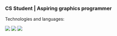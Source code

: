 ### CS Student | Aspiring graphics programmer
Technologies and languages:

<img src="https://img.shields.io/badge/CUDA-76B900?style=for-the-badge&logo=NVIDIA&logoColor=white" /> <img src="https://img.shields.io/badge/OpenGL-5586A4?style=for-the-badge&logo=opengl&logoColor=white" /> <img src="https://img.shields.io/badge/C++-00599C?style=for-the-badge&logo=cplusplus&logoColor=white" />


<!--
**jakubpietras/jakubpietras** is a ✨ _special_ ✨ repository because its `README.md` (this file) appears on your GitHub profile.

Here are some ideas to get you started:

- 🔭 I’m currently working on ...
- 🌱 I’m currently learning ...
- 👯 I’m looking to collaborate on ...
- 🤔 I’m looking for help with ...
- 💬 Ask me about ...
- 📫 How to reach me: ...
- 😄 Pronouns: ...
- ⚡ Fun fact: ...
-->
